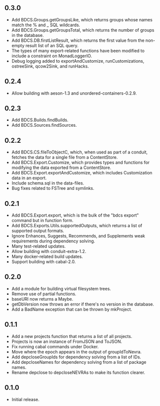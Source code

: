 ## 0.3.0

* Add BDCS.Groups.getGroupsLike, which returns groups whose names match the
  % and _ SQL wildcards.
* Add BDCS.Groups.getGroupsTotal, which returns the number of groups in the
  database.
* Add BDCS.DB.firstListResult, which returns the first value from the
  non-empty result list of an SQL query.
* The types of many export-related functions have been modified to include a
  constraint on MonadLoggerIO.
* Debug logging added to exportAndCustomize, runCustomizations, ostreeSink,
  qcow2Sink, and runHacks.

## 0.2.4

* Allow building with aeson-1.3 and unordered-containers-0.2.9.

## 0.2.3

* Add BDCS.Builds.findBuilds.
* Add BDCS.Sources.findSources.

## 0.2.2

* Add BDCS.CS.fileToObjectC, which, when used as part of a conduit, fetches
  the data for a single file from a ContentStore.
* Add BDCS.Export.Customize, which provides types and functions for modifying
  the data exported from a ContentStore.
* Add BDCS.Export.exportAndCustomize, which includes Customization data in an
  export.
* Include schema.sql in the data-files.
* Bug fixes related to FSTree and symlinks.

## 0.2.1

* Add BDCS.Export.export, which is the bulk of the "bdcs export" command
  but in function form.
* Add BDCS.Exports.Utils.supportedOutputs, which returns a list of supported
  output formats.
* Ignore Enhances, Suggests, Recommends, and Supplements weak requirements
  during dependency solving.
* Many test-related updates.
* Allow building with conduit-extra-1.2.
* Many docker-related build updates.
* Support building with cabal-2.0.

## 0.2.0

* Add a module for building virtual filesystem trees.
* Remove use of partial functions.
* baseURI now returns a Maybe.
* getDbVersion now throws an error if there's no version in the database.
* Add a BadName exception that can be thrown by mkProject.

## 0.1.1

* Add a new projects function that returns a list of all projects.
* Projects is now an instance of FromJSON and ToJSON.
* Fix running cabal commands under Docker.
* Move where the epoch appears in the output of groupIdToNevra.
* Add depcloseGroupIds for dependency solving from a list of IDs.
* Add depcloseNames for dependency solving from a list of package names.
* Rename depclose to depcloseNEVRAs to make its function clearer.

## 0.1.0

* Initial release.
